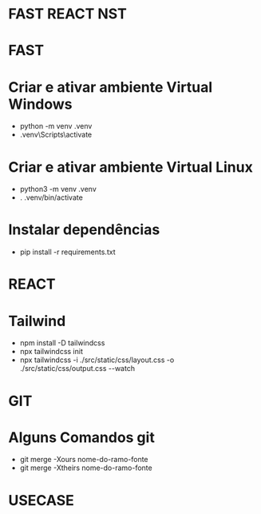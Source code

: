# FAST REACT NST

<!-- FAST -->
# FAST

# Criar e ativar ambiente Virtual Windows
* python -m venv .venv
* .venv\Scripts\activate

# Criar e ativar ambiente Virtual Linux
* python3 -m venv .venv
* . .venv/bin/activate

# Instalar dependências
* pip install -r requirements.txt

<!-- REACT -->
# REACT

# Tailwind
* npm install -D tailwindcss
* npx tailwindcss init
* npx tailwindcss -i ./src/static/css/layout.css -o ./src/static/css/output.css --watch

<!-- GIT -->
# GIT

# Alguns Comandos git
* git merge -Xours nome-do-ramo-fonte
* git merge -Xtheirs nome-do-ramo-fonte

<!-- USECASE -->
# USECASE

